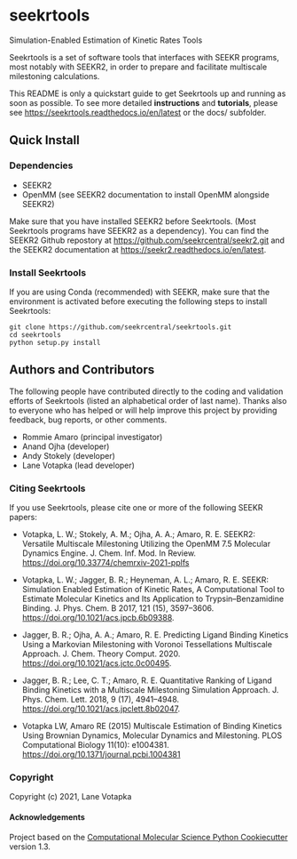 seekrtools
==============================

Simulation-Enabled Estimation of Kinetic Rates Tools

Seekrtools is a set of software tools that interfaces with SEEKR programs, 
most notably with SEEKR2, in order to prepare and facilitate multiscale
milestoning calculations.

This README is only a quickstart guide to get Seekrtools up and running as soon 
as possible. To see more detailed **instructions** and **tutorials**, please see 
https://seekrtools.readthedocs.io/en/latest or the docs/ subfolder.

## Quick Install

### Dependencies
- SEEKR2
- OpenMM (see SEEKR2 documentation to install OpenMM alongside SEEKR2)

Make sure that you have installed SEEKR2 before Seekrtools.
(Most Seekrtools programs have SEEKR2 as a dependency). You can find the SEEKR2 
Github repostory at https://github.com/seekrcentral/seekr2.git
and the SEEKR2 documentation at https://seekr2.readthedocs.io/en/latest.


### Install Seekrtools
If you are using Conda (recommended) with SEEKR, make sure that the environment
is activated before executing the following steps to install Seekrtools:

```
git clone https://github.com/seekrcentral/seekrtools.git
cd seekrtools
python setup.py install
```

## Authors and Contributors

The following people have contributed directly to the coding and validation
efforts of Seekrtools (listed an alphabetical order of last name). 
Thanks also to everyone who has helped or will help improve this project by 
providing feedback, bug reports, or other comments.

* Rommie Amaro (principal investigator)
* Anand Ojha (developer)
* Andy Stokely (developer)
* Lane Votapka (lead developer)

### Citing Seekrtools

If you use Seekrtools, please cite one or more of the following SEEKR papers:

* Votapka, L. W.; Stokely, A. M.; Ojha, A. A.; Amaro, R. E. SEEKR2: Versatile Multiscale Milestoning Utilizing the OpenMM 7.5 Molecular Dynamics Engine. J. Chem. Inf. Mod. In Review. https://doi.org/10.33774/chemrxiv-2021-pplfs

* Votapka, L. W.; Jagger, B. R.; Heyneman, A. L.; Amaro, R. E. SEEKR: Simulation Enabled Estimation of Kinetic Rates, A Computational Tool to Estimate Molecular Kinetics and Its Application to Trypsin–Benzamidine Binding. J. Phys. Chem. B 2017, 121 (15), 3597–3606. https://doi.org/10.1021/acs.jpcb.6b09388. 

* Jagger, B. R.; Ojha, A. A.; Amaro, R. E. Predicting Ligand Binding Kinetics Using a Markovian Milestoning with Voronoi Tessellations Multiscale Approach. J. Chem. Theory Comput. 2020. https://doi.org/10.1021/acs.jctc.0c00495. 

* Jagger, B. R.; Lee, C. T.; Amaro, R. E. Quantitative Ranking of Ligand Binding Kinetics with a Multiscale Milestoning Simulation Approach. J. Phys. Chem. Lett. 2018, 9 (17), 4941–4948. https://doi.org/10.1021/acs.jpclett.8b02047. 

* Votapka LW, Amaro RE (2015) Multiscale Estimation of Binding Kinetics Using Brownian Dynamics, Molecular Dynamics and Milestoning. PLOS Computational Biology 11(10): e1004381. https://doi.org/10.1371/journal.pcbi.1004381


### Copyright

Copyright (c) 2021, Lane Votapka


#### Acknowledgements
 
Project based on the 
[Computational Molecular Science Python Cookiecutter](https://github.com/molssi/cookiecutter-cms) version 1.3.
